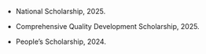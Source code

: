 - National Scholarship, 2025.

- Comprehensive Quality Development Scholarship, 2025.

- People’s Scholarship, 2024.